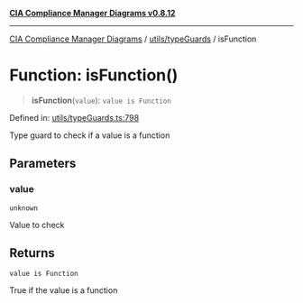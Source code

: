 [**CIA Compliance Manager Diagrams v0.8.12**](../../../README.md)

***

[CIA Compliance Manager Diagrams](../../../modules.md) / [utils/typeGuards](../README.md) / isFunction

# Function: isFunction()

> **isFunction**(`value`): `value is Function`

Defined in: [utils/typeGuards.ts:798](https://github.com/Hack23/cia-compliance-manager/blob/e7811142a771ec75716a7ce3a0d60f18cb91cd06/src/utils/typeGuards.ts#L798)

Type guard to check if a value is a function

## Parameters

### value

`unknown`

Value to check

## Returns

`value is Function`

True if the value is a function
